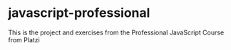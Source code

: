 # javascript-professional
This is the project and exercises from the Professional JavaScript Course from Platzi
